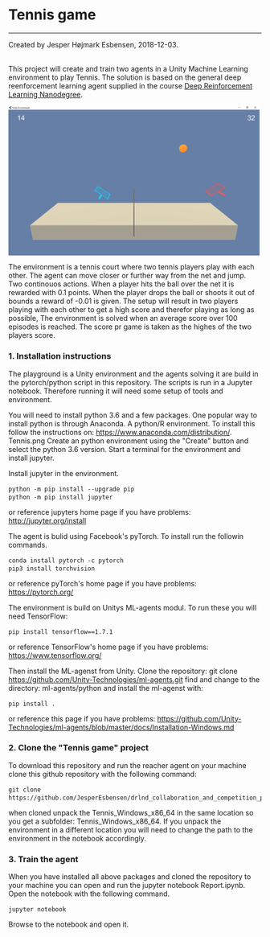 # Tennis game

---
Created by Jesper Højmark Esbensen, 2018-12-03.<br>
<br>

This project will create and train two agents in a Unity Machine Learning environment to play Tennis. The solution is based on the general deep reenforcement learning agent supplied in the course [Deep Reinforcement Learning Nanodegree](https://www.udacity.com/course/deep-reinforcement-learning-nanodegree--nd893).

<img src="tennis.png" alt="Tennis Environment" width="500" align="middle"/>

The environment is a tennis court where two tennis players play with each other. The agent can move closer or further way from the net and jump. Two continouos actions. When a player hits the ball over the net it is rewarded with 0.1 points. When the player drops the ball or shoots it out of bounds a reward of -0.01 is given. The setup will result in two players playing with each other to get a high score and therefor playing as long as possible, The environment is solved when an average score over 100 episodes is reached. The score pr game is taken as the highes of the two players score.<br>


### 1. Installation instructions

The playground is a Unity environment and the agents solving it are build in the pytorch/python script in this repository. The scripts is run in a Jupyter notebook. Therefore running it will need some setup of tools and environment.

You will need to install python 3.6 and a few packages. One popular way to install python is through Anaconda. A python/R environment. To install this follow the instructions on: https://www.anaconda.com/distribution/.
Tennis.png
Create an python environment using the "Create" button and select the python 3.6 version. Start a terminal for the environment and install jupyter.

Install jupyter in the environment. 

    python -m pip install --upgrade pip
    python -m pip install jupyter
   
or reference jupyters home page if you have problems: http://jupyter.org/install

The agent is bulid using Facebook's pyTorch. To install run the followin commands.

    conda install pytorch -c pytorch 
    pip3 install torchvision
    
or reference pyTorch's home page if you have problems: https://pytorch.org/

The environment is build on Unitys ML-agents modul. To run these you will need TensorFlow:

    pip install tensorflow==1.7.1

or reference TensorFlow's home page if you have problems: https://www.tensorflow.org/

Then install the ML-agenst from Unity.
Clone the repository: git clone https://github.com/Unity-Technologies/ml-agents.git
find and change to the directory: ml-agents/python and install the ml-agenst with:

    pip install .

or reference this page if you have problems: https://github.com/Unity-Technologies/ml-agents/blob/master/docs/Installation-Windows.md


### 2. Clone the "Tennis game" project

To download this repository and run the reacher agent on your machine clone this github repository with the following command:

    git clone https://github.com/JesperEsbensen/drlnd_collaboration_and_competition_project

when cloned unpack the Tennis_Windows_x86_64 in the same location so you get a subfolder: Tennis_Windows_x86_64. If you unpack the environment in a different location you will need to change the path to the environment in the notebook accordingly.

### 3. Train the agent

When you have installed all above packages and cloned the repository to your machine you can open and run the jupyter notebook Report.ipynb. Open the notebook with the following command.

    jupyter notebook
    
Browse to the notebook and open it.


